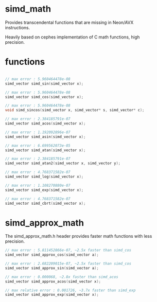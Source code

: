 # simd_math

Provides transcendental functions that are missing in Neon/AVX instructions.

Heavily based on cephes implementation of C math functions, high precision.

# functions

```C

// max error : 5.960464478e-08
simd_vector simd_sin(simd_vector x);

// max error : 5.960464478e-08
simd_vector simd_cos(simd_vector x);

// max error : 5.960464478e-08
void simd_sincos(simd_vector x, simd_vector* s, simd_vector* c);

// max error : 2.384185791e-07
simd_vector simd_acos(simd_vector x);

// max error : 1.192092896e-07
simd_vector simd_asin(simd_vector x);

// max error : 6.699562073e-05
simd_vector simd_atan(simd_vector x);

// max error : 2.384185791e-07
simd_vector simd_atan2(simd_vector x, simd_vector y);

// max error : 4.768371582e-07
simd_vector simd_log(simd_vector x);

// max error : 1.108270880e-07
simd_vector simd_exp(simd_vector x);

// max error : 4.768371582e-07
simd_vector simd_cbrt(simd_vector x);
```

# simd_approx_math

The simd_approx_math.h header provides faster math functions with less precision.

```C
// max error : 5.811452866e-07, ~2.5x faster than simd_cos
simd_vector simd_approx_cos(simd_vector a); 

// max error : 2.682209015e-07, ~2.5x faster than simd_cos
simd_vector simd_approx_sin(simd_vector a); 

// max error : 0.000068, ~2.8x faster than simd_acos
simd_vector simd_approx_acos(simd_vector x);

// max relative error : 0.001726, ~3.7x faster than simd_exp
simd_vector simd_approx_exp(simd_vector x); 
```

